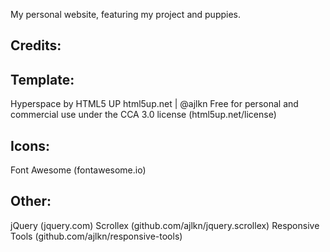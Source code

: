 My personal website, featuring my project and puppies.

## Credits:

## Template:
Hyperspace by HTML5 UP
html5up.net | @ajlkn
Free for personal and commercial use under the CCA 3.0 license (html5up.net/license)

## Icons:
Font Awesome (fontawesome.io)

## Other:
jQuery (jquery.com)
Scrollex (github.com/ajlkn/jquery.scrollex)
Responsive Tools (github.com/ajlkn/responsive-tools)